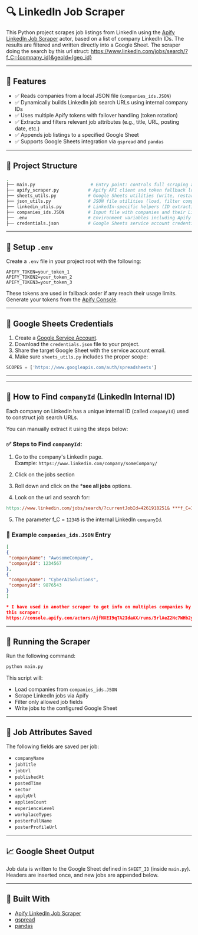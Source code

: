# 🔍 LinkedIn Job Scraper

This Python project scrapes job listings from LinkedIn using the [Apify LinkedIn Job Scraper](https://apify.com/marketplace) actor, based on a list of company LinkedIn IDs. The results are filtered and written directly into a Google Sheet.
The scraper doing the search by this url struct:
https://www.linkedin.com/jobs/search/?f_C={company_id}&geoId={geo_id}

---

## 📌 Features

- ✅ Reads companies from a local JSON file (`companies_ids.JSON`)
- ✅ Dynamically builds LinkedIn job search URLs using internal company IDs
- ✅ Uses multiple Apify tokens with failover handling (token rotation)
- ✅ Extracts and filters relevant job attributes (e.g., title, URL, posting date, etc.)
- ✅ Appends job listings to a specified Google Sheet
- ✅ Supports Google Sheets integration via `gspread` and `pandas`

---

## 📁 Project Structure

```bash
.
├── main.py                     # Entry point: controls full scraping and writing flow
├── apify_scraper.py           # Apify API client and token fallback logic
├── sheets_utils.py            # Google Sheets utilities (write, restart, filter jobs)
├── json_utils.py              # JSON file utilities (load, filter companies)
├── linkedin_utils.py          # LinkedIn-specific helpers (ID extraction, URL building)
├── companies_ids.JSON         # Input file with companies and their LinkedIn IDs
├── .env                       # Environment variables including Apify tokens
├── credentials.json           # Google Sheets service account credentials
```

---

## 🔐 Setup `.env`

Create a `.env` file in your project root with the following:

```env
APIFY_TOKEN=your_token_1
APIFY_TOKEN2=your_token_2
APIFY_TOKEN3=your_token_3
```

These tokens are used in fallback order if any reach their usage limits.  
Generate your tokens from the [Apify Console](https://console.apify.com/account/integrations?tab=api-clients).

---

## 🔑 Google Sheets Credentials

1. Create a [Google Service Account](https://console.cloud.google.com/iam-admin/serviceaccounts).
2. Download the `credentials.json` file to your project.
3. Share the target Google Sheet with the service account email.
4. Make sure `sheets_utils.py` includes the proper scope:

```python
SCOPES = ['https://www.googleapis.com/auth/spreadsheets']
```

---
---

## 🔎 How to Find `companyId` (LinkedIn Internal ID)

Each company on LinkedIn has a unique internal ID (called `companyId`) used to construct job search URLs.

You can manually extract it using the steps below:

### ✅ Steps to Find `companyId`:

1. Go to the company's LinkedIn page.  
   Example: `https://www.linkedin.com/company/someCompany/`

2. Click on the jobs section

3. Roll down and click on the ***see all jobs** options.

4. Look on the url and search for:

```makefile
https://www.linkedin.com/jobs/search/?currentJobId=4261918251& ***f_C=12345***
```



5. The parameter f_C = `12345` is the internal LinkedIn `companyId`.

### 📄 Example `companies_ids.JSON` Entry

```json
[
{
 "companyName": "AwosomeCompany",
 "companyId": 1234567
},
{
 "companyName": "CyberAISolutions",
 "companyId": 9876543
}
]

* I have used in another scraper to get info on multiples companies by their url, but it needs another mini script to extract the data and make the companies_ids.JSON file
this scraper:
https://console.apify.com/actors/AjfNXEI9qTA2IdaAX/runs/5rlAeZ2Nc7WHb2yPf#output
```

---

## 🚀 Running the Scraper

Run the following command:

```bash
python main.py
```

This script will:

- Load companies from `companies_ids.JSON`
- Scrape LinkedIn jobs via Apify
- Filter only allowed job fields
- Write jobs to the configured Google Sheet

---

## 🧠 Job Attributes Saved

The following fields are saved per job:

- `companyName`
- `jobTitle`
- `jobUrl`
- `publishedAt`
- `postedTime`
- `sector`
- `applyUrl`
- `appliesCount`
- `experienceLevel`
- `workplaceTypes`
- `posterFullName`
- `posterProfileUrl`

---

## 📈 Google Sheet Output

Job data is written to the Google Sheet defined in `SHEET_ID` (inside `main.py`).  
Headers are inserted once, and new jobs are appended below.

---

## 🙌 Built With

- [Apify LinkedIn Job Scraper](https://apify.com/marketplace)
- [gspread](https://github.com/burnash/gspread)
- [pandas](https://pandas.pydata.org/)
